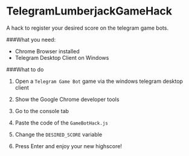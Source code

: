 # TelegramLumberjackGameHack
A hack to register your desired score on the telegram game bots.

###What you need:

- Chrome Browser installed
- Telegram Desktop Client on Windows

###What to do

1. Open a `Telegram Game Bot` game via the windows telegram desktop client

2. Show the Google Chrome developer tools

3. Go to the console tab

4. Paste the code of the `GameBotHack.js`

5. Change the `DESIRED_SCORE` variable

6. Press Enter and enjoy your new highscore!
